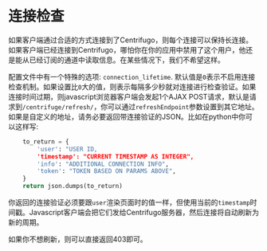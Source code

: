 # 连接检查

如果客户端通过合适的方式连接到了Centrifugo，则每个连接可以保持长连接。如果客户端已经连接到Centrifugo，哪怕你在你的应用中禁用了这个用户，他还是能从已经订阅的通道中读取信息。在某些情况下，我们不希望这样。

配置文件中有一个特殊的选项: `connection_lifetime`. 默认值是`0`表示不启用连接检查机制。如果设置比`0`大的值，则表示每隔多少秒就对连接进行检查验证。如果连接时间过期，则javascript浏览器客户端会发起1个AJAX POST请求，默认是请求到`/centrifuge/refresh/`，你可以通过`refreshEndpoint`参数设置到其它地址。如果是自定义的地址，请务必要返回带连接验证的JSON。比如在python中你可以这样写:

```python
    to_return = {
        'user': "USER ID,
        'timestamp': "CURRENT TIMESTAMP AS INTEGER",
        'info': "ADDITIONAL CONNECTION INFO",
        'token': "TOKEN BASED ON PARAMS ABOVE",
    }
    return json.dumps(to_return)
```

你返回的连接验证必须要跟`user`渲染页面时的值一样，但使用当前的`timestamp`时间戳。Javascript客户端会把它们发给Centrifugo服务器，然后连接将自动刷新为新的周期。

如果你不想刷新，则可以直接返回403即可。